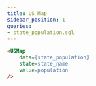 ```yaml
---
title: US Map
sidebar_position: 1
queries:
- state_population.sql
---
```


<USMap
    data={state_population}
    state=state_name
    value=population
/>

```html
<USMap
    data={state_population}
    state=state_name
    value=population
/>
```
